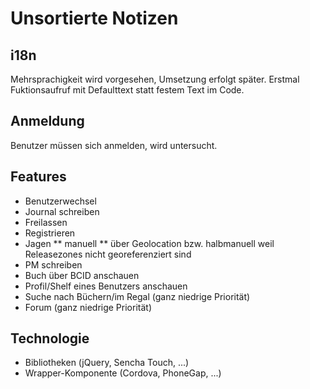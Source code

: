 # Unsortierte Notizen

## i18n
Mehrsprachigkeit wird vorgesehen, Umsetzung erfolgt später. Erstmal Fuktionsaufruf mit Defaulttext statt festem Text im Code.

##  Anmeldung
Benutzer müssen sich anmelden, wird untersucht.

## Features
* Benutzerwechsel
* Journal schreiben
* Freilassen
* Registrieren
* Jagen 
** manuell
** über Geolocation bzw. halbmanuell weil Releasezones nicht georeferenziert sind
* PM schreiben
* Buch über BCID anschauen
* Profil/Shelf eines Benutzers anschauen
* Suche nach Büchern/im Regal (ganz niedrige Priorität)
* Forum (ganz niedrige Priorität)

## Technologie
* Bibliotheken (jQuery, Sencha Touch, ...)
* Wrapper-Komponente (Cordova, PhoneGap, ...)
